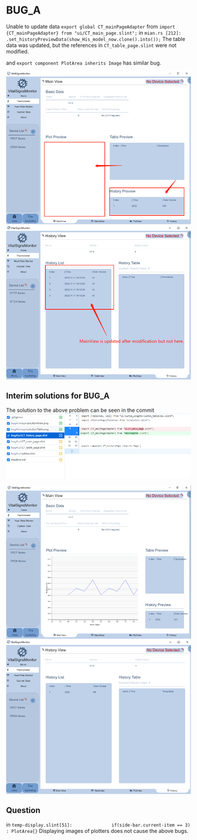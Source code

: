 # BUG_A 

Unable to update data ```export global CT_mainPageAdapter```  from ```import {CT_mainPageAdapter} from "ui/CT_main_page.slint";```
in ```mian.rs [212]:         .set_historyPreviewData(show_His_model_now.clone().into());``` The table data was updated, but the references in ``CT_table_page.slint`` were not modified.

and  ```export component PlotArea inherits Image```  has similar bug.


![ErrorMain](./bugA/image/ErrorMain.png)
![ErrorTable](./bugA/image/ErrorTable.png)



## Interim solutions for BUG_A
The solution to the above problem can be seen in the commit
![Alt text](./bugA/image/solutionCommit.png)

![solutionMain](./bugA/image/solutionMain.png)
![solutionTable](./bugA/image/solutionTable.png)


## Question
in ```temp-display.slint[51]:               if(side-bar.current-item == 3) : PlotArea{}``` Displaying images of plotters does not cause the above bugs.
